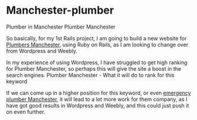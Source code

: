 # Manchester-plumber
Plumber in Manchester
Plumber Manchester

So basically, for my 1st Rails project, I am going to build a new website for <a href="http://manchesterplumber247365.co.uk">Plumbers Manchester</a>, using Ruby on Rails, as I am looking to change over from Wordpress and Weebly.

In my experience of using Wordpress, I have struggled to get high ranking for Plumber Manchester, so perhaps this will give the site a boost in the search engines.
Plumber Manchester - What it will do to rank for this keyword

If we can come up in a higher position for this keyword, or even <a href="http://manchesterplumber247365.co.uk">emergency plumber Manchester</a>, it will lead to a lot more work for them company, as I have got good results in Wordpress and Weebly, and this could just push it on even further.

